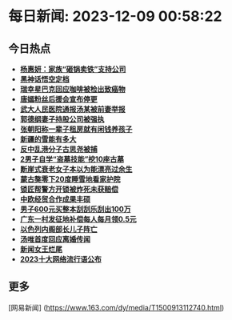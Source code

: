 
# 每日新闻: 2023-12-09 00:58:22
## 今日热点

- **[杨惠妍：家族“砸锅卖铁”支持公司](https://www.163.com/search?keyword=%E6%9D%A8%E6%83%A0%E5%A6%8D%EF%BC%9A%E5%AE%B6%E6%97%8F%E2%80%9C%E7%A0%B8%E9%94%85%E5%8D%96%E9%93%81%E2%80%9D%E6%94%AF%E6%8C%81%E5%85%AC%E5%8F%B8)**
- **[黑神话悟空定档](https://www.163.com/search?keyword=%E9%BB%91%E7%A5%9E%E8%AF%9D%E6%82%9F%E7%A9%BA%E5%AE%9A%E6%A1%A3)**
- **[瑞幸星巴克回应咖啡被检出致癌物](https://www.163.com/search?keyword=%E7%91%9E%E5%B9%B8%E6%98%9F%E5%B7%B4%E5%85%8B%E5%9B%9E%E5%BA%94%E5%92%96%E5%95%A1%E8%A2%AB%E6%A3%80%E5%87%BA%E8%87%B4%E7%99%8C%E7%89%A9)**
- **[唐嫣粉丝后援会宣布停更](https://www.163.com/search?keyword=%E5%94%90%E5%AB%A3%E7%B2%89%E4%B8%9D%E5%90%8E%E6%8F%B4%E4%BC%9A%E5%AE%A3%E5%B8%83%E5%81%9C%E6%9B%B4)**
- **[武大人民医院通报汤某被前妻举报](https://www.163.com/search?keyword=%E6%AD%A6%E5%A4%A7%E4%BA%BA%E6%B0%91%E5%8C%BB%E9%99%A2%E9%80%9A%E6%8A%A5%E6%B1%A4%E6%9F%90%E8%A2%AB%E5%89%8D%E5%A6%BB%E4%B8%BE%E6%8A%A5)**
- **[郭德纲妻子持股公司被强执](https://www.163.com/search?keyword=%E9%83%AD%E5%BE%B7%E7%BA%B2%E5%A6%BB%E5%AD%90%E6%8C%81%E8%82%A1%E5%85%AC%E5%8F%B8%E8%A2%AB%E5%BC%BA%E6%89%A7)**
- **[张朝阳称一辈子租房就有闲钱养孩子](https://www.163.com/search?keyword=%E5%BC%A0%E6%9C%9D%E9%98%B3%E7%A7%B0%E4%B8%80%E8%BE%88%E5%AD%90%E7%A7%9F%E6%88%BF%E5%B0%B1%E6%9C%89%E9%97%B2%E9%92%B1%E5%85%BB%E5%AD%A9%E5%AD%90)**
- **[新疆的雪能有多大](https://www.163.com/search?keyword=%E6%96%B0%E7%96%86%E7%9A%84%E9%9B%AA%E8%83%BD%E6%9C%89%E5%A4%9A%E5%A4%A7)**
- **[反中乱港分子古思尧被捕](https://www.163.com/search?keyword=%E5%8F%8D%E4%B8%AD%E4%B9%B1%E6%B8%AF%E5%88%86%E5%AD%90%E5%8F%A4%E6%80%9D%E5%B0%A7%E8%A2%AB%E6%8D%95)**
- **[2男子自学“盗墓技能”挖10座古墓](https://www.163.com/search?keyword=2%E7%94%B7%E5%AD%90%E8%87%AA%E5%AD%A6%E2%80%9C%E7%9B%97%E5%A2%93%E6%8A%80%E8%83%BD%E2%80%9D%E6%8C%9610%E5%BA%A7%E5%8F%A4%E5%A2%93)**
- **[断崖式衰老女子本以为能漂亮过余生](https://www.163.com/search?keyword=%E6%96%AD%E5%B4%96%E5%BC%8F%E8%A1%B0%E8%80%81%E5%A5%B3%E5%AD%90%E6%9C%AC%E4%BB%A5%E4%B8%BA%E8%83%BD%E6%BC%82%E4%BA%AE%E8%BF%87%E4%BD%99%E7%94%9F)**
- **[蒙古獒零下20度睡雪地看家护院](https://www.163.com/search?keyword=%E8%92%99%E5%8F%A4%E7%8D%92%E9%9B%B6%E4%B8%8B20%E5%BA%A6%E7%9D%A1%E9%9B%AA%E5%9C%B0%E7%9C%8B%E5%AE%B6%E6%8A%A4%E9%99%A2)**
- **[锁匠帮警方开锁被炸死未获赔偿](https://www.163.com/search?keyword=%E9%94%81%E5%8C%A0%E5%B8%AE%E8%AD%A6%E6%96%B9%E5%BC%80%E9%94%81%E8%A2%AB%E7%82%B8%E6%AD%BB%E6%9C%AA%E8%8E%B7%E8%B5%94%E5%81%BF)**
- **[中欧经贸合作成果丰硕](https://www.163.com/search?keyword=%E4%B8%AD%E6%AC%A7%E7%BB%8F%E8%B4%B8%E5%90%88%E4%BD%9C%E6%88%90%E6%9E%9C%E4%B8%B0%E7%A1%95)**
- **[男子600元买整本刮刮乐刮出100万](https://www.163.com/search?keyword=%E7%94%B7%E5%AD%90600%E5%85%83%E4%B9%B0%E6%95%B4%E6%9C%AC%E5%88%AE%E5%88%AE%E4%B9%90%E5%88%AE%E5%87%BA100%E4%B8%87)**
- **[广东一村发征地补偿每人每月领0.5元](https://www.163.com/search?keyword=%E5%B9%BF%E4%B8%9C%E4%B8%80%E6%9D%91%E5%8F%91%E5%BE%81%E5%9C%B0%E8%A1%A5%E5%81%BF%E6%AF%8F%E4%BA%BA%E6%AF%8F%E6%9C%88%E9%A2%860.5%E5%85%83)**
- **[以色列内阁部长儿子阵亡](https://www.163.com/search?keyword=%E4%BB%A5%E8%89%B2%E5%88%97%E5%86%85%E9%98%81%E9%83%A8%E9%95%BF%E5%84%BF%E5%AD%90%E9%98%B5%E4%BA%A1)**
- **[汤唯首度回应离婚传闻](https://www.163.com/search?keyword=%E6%B1%A4%E5%94%AF%E9%A6%96%E5%BA%A6%E5%9B%9E%E5%BA%94%E7%A6%BB%E5%A9%9A%E4%BC%A0%E9%97%BB)**
- **[新闻女王烂尾](https://www.163.com/search?keyword=%E6%96%B0%E9%97%BB%E5%A5%B3%E7%8E%8B%E7%83%82%E5%B0%BE)**
- **[2023十大网络流行语公布](https://www.163.com/search?keyword=2023%E5%8D%81%E5%A4%A7%E7%BD%91%E7%BB%9C%E6%B5%81%E8%A1%8C%E8%AF%AD%E5%85%AC%E5%B8%83)**

## 更多
[网易新闻] (https://www.163.com/dy/media/T1500913112740.html)
